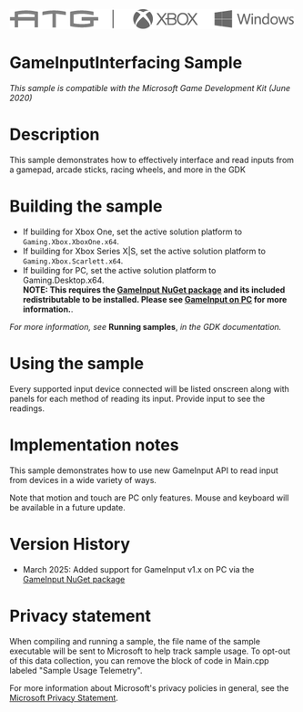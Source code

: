   ![](./media/image1.png)

#   GameInputInterfacing Sample

*This sample is compatible with the Microsoft Game Development Kit (June 2020)*

# Description

This sample demonstrates how to effectively interface and read inputs
from a gamepad, arcade sticks, racing wheels, and more in the GDK

# Building the sample

- If building for Xbox One, set the active solution platform to `Gaming.Xbox.XboxOne.x64`.
- If building for Xbox Series X|S, set the active solution platform to `Gaming.Xbox.Scarlett.x64`.
- If building for PC, set the active solution platform to Gaming.Desktop.x64.\
**NOTE: This requires the [GameInput NuGet package](https://www.nuget.org/packages/Microsoft.GameInput) and its 
included redistributable to be installed.  Please see [GameInput on PC](https://learn.microsoft.com/gaming/gdk/_content/gc/input/overviews/input-nuget) for more information.**.

*For more information, see* __Running samples__, *in the GDK documentation.*

# Using the sample

Every supported input device connected will be listed onscreen along
with panels for each method of reading its input. Provide input to see
the readings.

# Implementation notes

This sample demonstrates how to use new GameInput API to read input
from devices in a wide variety of ways.

Note that motion and touch are PC only features. Mouse and keyboard will
be available in a future update.

# Version History

- March 2025: Added support for GameInput v1.x on PC via the
  [GameInput NuGet package](https://www.nuget.org/packages/Microsoft.GameInput)

# Privacy statement

When compiling and running a sample, the file name of the sample
executable will be sent to Microsoft to help track sample usage. To
opt-out of this data collection, you can remove the block of code in
Main.cpp labeled "Sample Usage Telemetry".

For more information about Microsoft's privacy policies in general, see
the [Microsoft Privacy
Statement](https://privacy.microsoft.com/en-us/privacystatement/).
